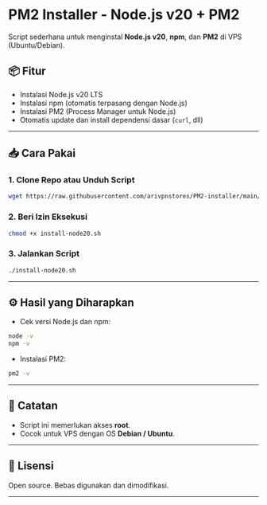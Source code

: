 

# PM2 Installer - Node.js v20 + PM2

Script sederhana untuk menginstal **Node.js v20**, **npm**, dan **PM2** di VPS (Ubuntu/Debian).

## 📦 Fitur

* Instalasi Node.js v20 LTS
* Instalasi npm (otomatis terpasang dengan Node.js)
* Instalasi PM2 (Process Manager untuk Node.js)
* Otomatis update dan install dependensi dasar (`curl`, dll)

---

## 📥 Cara Pakai

### 1. Clone Repo atau Unduh Script

```bash
wget https://raw.githubusercontent.com/arivpnstores/PM2-installer/main/install-node20.sh
```

### 2. Beri Izin Eksekusi

```bash
chmod +x install-node20.sh
```

### 3. Jalankan Script

```bash
./install-node20.sh
```

---

## ⚙️ Hasil yang Diharapkan

* Cek versi Node.js dan npm:

```bash
node -v
npm -v
```

* Instalasi PM2:

```bash
pm2 -v
```

---

## 📌 Catatan

* Script ini memerlukan akses **root**.
* Cocok untuk VPS dengan OS **Debian / Ubuntu**.

---

## 📄 Lisensi

Open source. Bebas digunakan dan dimodifikasi.

---

